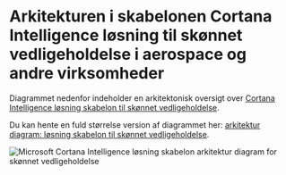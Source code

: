 <properties
    pageTitle="Arkitekturen i skønnet vedligeholdelse | Microsoft Azure"
    description="Arkitektur diagram over skabelonen Microsoft Cortana Intelligence løsning til skønnet vedligeholdelse i aerospace, værktøjer, transport"
    services="cortana-analytics"
    documentationCenter=""
    authors="garyericson"
    manager="jhubbard"
    editor="cgronlun"/>

<tags
    ms.service="cortana-analytics"
    ms.workload="data-services"
    ms.tgt_pltfrm="na"
    ms.devlang="na"
    ms.topic="article"
    ms.date="08/19/2016"
    ms.author="garye" />

# <a name="architecture-of-the-cortana-intelligence-solution-template-for-predictive-maintenance-in-aerospace-and-other-businesses"></a>Arkitekturen i skabelonen Cortana Intelligence løsning til skønnet vedligeholdelse i aerospace og andre virksomheder

Diagrammet nedenfor indeholder en arkitektonisk oversigt over [Cortana Intelligence løsning skabelon til skønnet vedligeholdelse](https://gallery.cortanaanalytics.com/SolutionTemplate/Predictive-Maintenance-for-Aerospace-1).

Du kan hente en fuld størrelse version af diagrammet her: [arkitektur diagram: løsning skabelon til skønnet vedligeholdelse](http://download.microsoft.com/download/1/9/B/19B815F0-D1B0-4F67-AED3-A40544225FD1/ca-topologies-maintenance-prediction.png).

![Microsoft Cortana Intelligence løsning skabelon arkitektur diagram for skønnet vedligeholdelse][image]

[image]: ./media/cortana-analytics-architecture-predictive-maintenance/ca-topologies-maintenance-prediction.png
